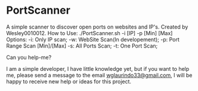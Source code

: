 # PortScanner
A simple scanner to discover open ports on websites and IP's.
Created by Wesley0010012.
How to Use:
  ./PortScanner.sh -i [IP] -p [Min] [Max]
Options:
  -i: Only IP scan;
  -w: WebSite Scan(In developement);
  -p: Port Range Scan [Min]/[Max]
  -s: All Ports Scan;
  -t: One Port Scan;
  
  
  
Can you help-me?

I am a simple developer, I have little knowledge yet, but if you want to help me, please send a message to the email wglaurindo33@gmail.com, I will be happy to receive new help or ideas for this project.
  
